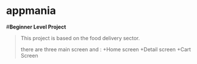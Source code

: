 # appmania
#**Beginner Level Project**
>This project is based on the food delivery sector.
> 
> there are three main screen and :
+Home screen
+Detail screen
+Cart Screen
> 